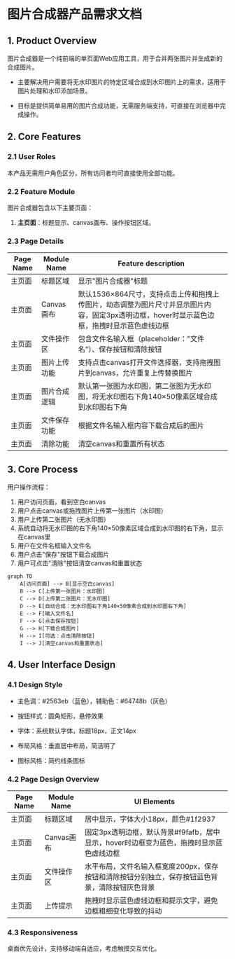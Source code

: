 # 图片合成器产品需求文档

## 1. Product Overview

图片合成器是一个纯前端的单页面Web应用工具，用于合并两张图片并生成新的合成图片。

* 主要解决用户需要将无水印图片的特定区域合成到水印图片上的需求，适用于图片处理和水印添加场景。

* 目标是提供简单易用的图片合成功能，无需服务端支持，可直接在浏览器中完成操作。

## 2. Core Features

### 2.1 User Roles

本产品无需用户角色区分，所有访问者均可直接使用全部功能。

### 2.2 Feature Module

图片合成器包含以下主要页面：

1. **主页面**：标题显示、canvas画布、操作按钮区域。

### 2.3 Page Details

| Page Name | Module Name | Feature description                         |
| --------- | ----------- | ------------------------------------------- |
| 主页面       | 标题区域        | 显示"图片合成器"标题                                 |
| 主页面       | Canvas画布    | 默认1536×864尺寸，支持点击上传和拖拽上传图片，动态调整为图片尺寸并显示图片内容，固定3px透明边框，hover时显示蓝色边框，拖拽时显示蓝色虚线边框 |
| 主页面       | 文件操作区       | 包含文件名输入框（placeholder："文件名"）、保存按钮和清除按钮         |
| 主页面       | 图片上传功能      | 支持点击canvas打开文件选择器，支持拖拽图片到canvas，允许重复上传替换图片  |
| 主页面       | 图片合成逻辑      | 默认第一张图为水印图，第二张图为无水印图，将无水印图右下角140×50像素区域合成到水印图右下角  |
| 主页面       | 文件保存功能      | 根据文件名输入框内容下载合成后的图片              |
| 主页面       | 清除功能        | 清空canvas和重置所有状态                     |

## 3. Core Process

用户操作流程：

1. 用户访问页面，看到空白canvas
2. 用户点击canvas或拖拽图片上传第一张图片（水印图）
3. 用户上传第二张图片（无水印图）
4. 系统自动将无水印图的右下角140×50像素区域合成到水印图的右下角，显示在canvas里
5. 用户在文件名框输入文件名
6. 用户点击"保存"按钮下载合成图片
7. 用户可点击"清除"按钮清空canvas和重置状态

```mermaid
graph TD
    A[访问页面] --> B[显示空白canvas]
    B --> C[上传第一张图片：水印图]
    C --> D[上传第二张图片：无水印图]
    D --> E[自动合成：无水印图右下角140×50像素合成到水印图右下角]
    E --> F[输入文件名]
    F --> G[点击保存按钮]
    G --> H[下载合成图片]
    H --> I[可选：点击清除按钮]
    I --> J[清空canvas和重置状态]
```

## 4. User Interface Design

### 4.1 Design Style

* 主色调：#2563eb（蓝色），辅助色：#64748b（灰色）

* 按钮样式：圆角矩形，悬停效果

* 字体：系统默认字体，标题18px，正文14px

* 布局风格：垂直居中布局，简洁明了

* 图标风格：简约线条图标

### 4.2 Page Design Overview

| Page Name | Module Name | UI Elements                          |
| --------- | ----------- | ------------------------------------ |
| 主页面       | 标题区域        | 居中显示，字体大小18px，颜色#1f2937              |
| 主页面       | Canvas画布    | 固定3px透明边框，默认背景#f9fafb，居中显示，hover时边框变为蓝色，拖拽时显示蓝色虚线边框 |
| 主页面       | 文件操作区       | 水平布局，文件名输入框宽度200px，保存按钮和清除按钮分别独立，保存按钮蓝色背景，清除按钮灰色背景 |
| 主页面       | 上传提示        | 拖拽时显示蓝色虚线边框和提示文字，避免边框粗细变化导致的抖动 |

### 4.3 Responsiveness

桌面优先设计，支持移动端自适应，考虑触摸交互优化。
